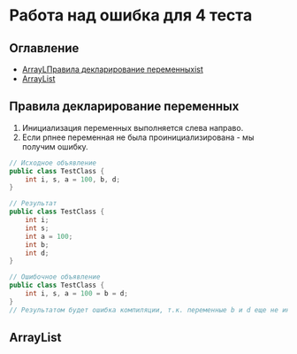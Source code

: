 # Работа над ошибка для 4 теста

## Оглавление

* [ArrayLПравила декларирование переменныхist](link1)
* [ArrayList](link2)

<a name="link1"></a>

## Правила декларирование переменных

1. Инициализация переменных выполняется слева направо.
1. Если рпнее переменная не была проинициализирована - мы получим ошибку.

``` java
// Исходное объявление
public class TestClass {
    int i, s, a = 100, b, d;
}

// Результат
public class TestClass {
    int i;
    int s;
    int a = 100;
    int b;
    int d;
}

// Ошибочное объявление
public class TestClass {
    int i, s, a = 100 = b = d;
}
// Результатом будет ошибка компиляции, т.к. переменные b и d еще не инициализированы.
```

## ArrayList

<a name="link2"></a>
